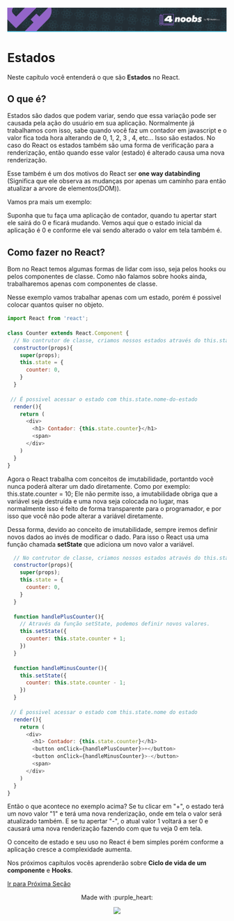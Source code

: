 <p align="center">
  <a href="https://github.com/he4rt/4noobs" target="_blank">
    <img src="../../assets/global/header-4noobs.svg">
  </a>
</p>

# Estados

Neste capítulo você entenderá o que são **Estados** no React.

## O que é?

Estados são dados que podem variar, sendo que essa variação pode ser causada pela ação do usuário em sua aplicação. Normalmente já trabalhamos com isso, sabe quando você faz um contador em javascript e o valor fica toda hora alterando de 0, 1, 2, 3 , 4, etc... Isso são estados. No caso do React os estados também são uma forma de verificação para a renderização, então quando esse valor (estado) é alterado causa uma nova renderização.

<p>Esse também é um dos motivos do React ser <strong>one way databinding</strong> (Significa que ele observa as mudanças por apenas um caminho para então atualizar a arvore de elementos(DOM)).</p>

Vamos pra mais um exemplo:

<p>Suponha que tu faça uma aplicação de contador, quando tu apertar start ele sairá do 0 e ficará mudando. Vemos aqui que o estado inicial da aplicação é 0 e conforme ele vai sendo alterado o valor em tela também é.</p>

## Como fazer no React?

Bom no React temos algumas formas de lidar com isso, seja pelos hooks ou pelos componentes de classe.
Como não falamos sobre hooks ainda, trabalharemos apenas com componentes de classe.

Nesse exemplo vamos trabalhar apenas com um estado, porém é possivel colocar quantos quiser no objeto.

```js
import React from 'react';

class Counter extends React.Component {
  // No contrutor de classe, criamos nossos estados através do this.state
  constructor(props){
    super(props);
    this.state = {
      counter: 0,
    }
  }

 // É possivel acessar o estado com this.state.nome-do-estado
  render(){
    return (
      <div>
        <h1> Contador: {this.state.counter}</h1>
        <span>
      </div>
    )
  }
}
```

Agora o React trabalha com conceitos de imutabilidade, portantdo você nunca poderá alterar um dado diretamente. Como por exemplo: this.state.counter = 10; Ele não permite isso, a imutabilidade obriga que a variável seja destruída e uma nova seja colocada no lugar, mas normalmente isso é feito de forma transparente para o programador, e por isso que você não pode alterar a variável diretamente.

Dessa forma, devido ao conceito de imutabilidade, sempre iremos definir novos dados ao invés de modificar o dado.
Para isso o React usa uma função chamada **setState** que adiciona um novo valor a variável.

```js
  // No contrutor de classe, criamos nossos estados através do this.state
  constructor(props){
    super(props);
    this.state = {
      counter: 0,
    }
  }

  function handlePlusCounter(){
    // Através da função setState, podemos definir novos valores.
    this.setState({
      counter: this.state.counter + 1;
    })
  }

  function handleMinusCounter(){
    this.setState({
      counter: this.state.counter - 1;
    })
  }

 // É possivel acessar o estado com this.state.nome do estado
  render(){
    return (
      <div>
        <h1> Contador: {this.state.counter}</h1>
        <button onClick={handlePlusCounter}>+</button>
        <button onClick={handleMinusCounter}>-</button>
        <span>
      </div>
    )
  }
}
```

Então o que acontece no exemplo acima? Se tu clicar em "+", o estado terá um novo valor "1" e terá uma nova renderização, onde em tela o valor será atualizado também. E se tu apertar "-", o atual valor 1 voltará a ser 0 e causará uma nova renderização fazendo com que tu veja 0 em tela.

O conceito de estado e seu uso no React é bem simples porém conforme a aplicação cresce a complexidade aumenta.

Nos próximos capítulos vocês aprenderão sobre **Ciclo de vida de um componente** e **Hooks**.

[Ir para Próxima Seção](./6-Ciclo-de-vida.md)

<p align="center">Made with :purple_heart:</p>

<p align="center">
  <a href="https://github.com/he4rt/4noobs" target="_blank">
    <img src="../../assets/global/footer-4noobs.svg" width="380">
  </a>
</p>
